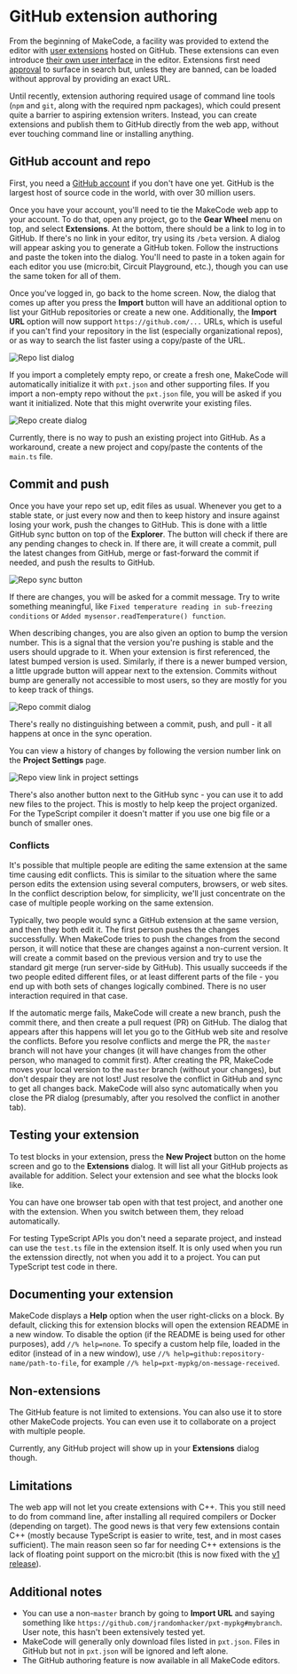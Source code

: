# GitHub extension authoring

From the beginning of MakeCode, a facility was provided to extend the editor with [user extensions](/extensions/getting-started) hosted on GitHub. These extensions can even introduce [their own user interface](/extensions/extensions) in the editor. Extensions first need [approval](/extensions/approval) to surface in search but, unless they are banned, can be loaded without approval by providing an exact URL.

Until recently, extension authoring required usage of command line tools (`npm` and `git`, along with the required npm packages), which could present quite a barrier to aspiring extension writers. Instead, you can create extensions and publish them to GitHub directly from the web app, without ever touching command line or installing anything.

## GitHub account and repo

First, you need a [GitHub account](https://github.com/join) if you don't have one yet. GitHub is the largest host of source code in the world, with over 30 million users.

Once you have your account, you'll need to tie the MakeCode web app to your account. To do that, open any project, go to the **Gear Wheel** menu on top, and select **Extensions**. At the bottom, there should be a link to log in to GitHub. If there's no link in your editor, try using its `/beta` version. A dialog will appear asking you to generate a GitHub token. Follow the instructions and paste the token into the dialog. You'll need to paste in a token again for each editor you use (micro:bit, Circuit Playground, etc.), though you can use the same token for all of them.

Once you've logged in, go back to the home screen. Now, the dialog that comes up after you press the **Import** button will have an additional option to list your GitHub repositories or create a new one. Additionally, the **Import URL** option will now support `https://github.com/...` URLs, which is useful if you can't find your repository in the list (especially organizational repos), or as way to search the list faster using a copy/paste of the URL.

![Repo list dialog](/static/extensions/repo-list.png)

If you import a completely empty repo, or create a fresh one, MakeCode will automatically initialize it with `pxt.json` and other supporting files. If you import a non-empty repo without the `pxt.json` file, you will be asked if you want it initialized. Note that this might overwrite your existing files.

![Repo create dialog](/static/extensions/repo-create.png)

Currently, there is no way to push an existing project into GitHub. As a workaround, create a new project and copy/paste the contents of the `main.ts` file.

## Commit and push

Once you have your repo set up, edit files as usual. Whenever you get to a stable state, or just every now and then to keep history and insure against losing your work, push the changes to GitHub. This is done with a little GitHub sync button on top of the **Explorer**. The button will check if there are any pending changes to check in. If there are, it will create a commit, pull the latest changes from GitHub, merge or fast-forward the commit if needed, and push the results to GitHub.

![Repo sync button](/static/extensions/repo-sync.png)

If there are changes, you will be asked for a commit message. Try to write something meaningful, like `Fixed temperature reading in sub-freezing conditions` or `Added mysensor.readTemperature() function`.

When describing changes, you are also given an option to bump the version number. This is a signal that the version you're pushing is stable and the users should upgrade to it. When your extension is first referenced, the latest bumped version is used. Similarly, if there is a newer bumped version, a little upgrade button will appear next to the extension. Commits without bump are generally not accessible to most users, so they are mostly for you to keep track of things.

![Repo commit dialog](/static/extensions/repo-commit.png)

There's really no distinguishing between a commit, push, and pull - it all happens at once in the sync operation.

You can view a history of changes by following the version number link on the **Project Settings** page.

![Repo view link in project settings](/static/extensions/repo-view.png)

There's also another button next to the GitHub sync - you can use it to add new files to the project. This is mostly to help keep the project organized. For the TypeScript compiler it doesn't matter if you use one big file or a bunch of smaller ones.

### Conflicts

It's possible that multiple people are editing the same extension at the same time causing edit conflicts. This is similar to the situation where the same person edits the extension using several computers, browsers, or web sites. In the conflict description below, for simplicity, we'll just concentrate on the case of multiple people working on the same extension.

Typically, two people would sync a GitHub extension at the same version, and then they both edit it. The first person pushes the changes successfully. When MakeCode tries to push the changes from the second person,
it will notice that these are changes against a non-current version. It will create a commit based on the previous version and try to use the standard git merge (run server-side by GitHub). This usually succeeds if the two people edited different files, or at least different parts of the file - you end up with both sets of changes logically combined. There is no user interaction required in that case.

If the automatic merge fails, MakeCode will create a new branch, push the commit there, and then create a pull request (PR) on GitHub. The dialog that appears after this happens will let you go to the GitHub web site and resolve the conflicts. Before you resolve conflicts and merge the PR, the `master` branch will not have your changes (it will have changes from the other person, who managed to commit first). After creating the PR, MakeCode moves your local version to the `master` branch (without your changes), but don't despair they are not lost! Just resolve the conflict in GitHub and sync to get all changes back. MakeCode will also sync automatically when you close the PR dialog (presumably, after you resolved the conflict in another tab).

## Testing your extension

To test blocks in your extension, press the **New Project** button on the home screen and go to the **Extensions** dialog. It will list all your GitHub projects as available for addition. Select your extension and see what the blocks look like.

You can have one browser tab open with that test project, and another one with the extension. When you switch between them, they reload automatically.

For testing TypeScript APIs you don't need a separate project, and instead can
use the `test.ts` file in the extension itself. It is only used when you run the extenssion
directly, not when you add it to a project. You can put TypeScript test code in there.

## Documenting your extension

MakeCode displays a **Help** option when the user right-clicks on a block. By default, clicking this for extension blocks will open the extension README in a new window. To disable the option (if the README is being used for other purposes), add `//% help=none`. To specify a custom help file, loaded in the editor (instead of in a new window), use `//% help=github:repository-name/path-to-file`, for example `//% help=pxt-mypkg/on-message-received`.

## Non-extensions

The GitHub feature is not limited to extensions. You can also use it to store other MakeCode projects. You can even use it to collaborate on a project with multiple people.

Currently, any GitHub project will show up in your **Extensions** dialog though.

## Limitations

The web app will not let you create extensions with C++. This you still need to do from command line, after installing all required compilers or Docker (depending on target). The good news is that very few extensions contain C++ (mostly because TypeScript is easier to write, test, and in most cases sufficient). The main reason seen so far for needing C++ extensions is the lack of floating point support on the micro:bit (this is now fixed with the [v1 release](https://makecode.com/blog/microbit/v1-beta)).

## Additional notes

* You can use a non-`master` branch by going to **Import URL** and saying something like `https://github.com/jrandomhacker/pxt-mypkg#mybranch`. User note, this hasn't been extensively tested yet.
* MakeCode will generally only download files listed in `pxt.json`. Files in GitHub but not in `pxt.json` will be ignored and left alone.
* The GitHub authoring feature is now available in all MakeCode editors.
